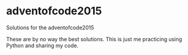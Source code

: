 # adventofcode2015
Solutions for the adventofcode2015

These are by no way the best solutions. This is just me practicing using Python and sharing my code.
